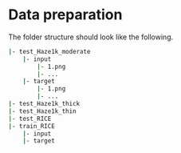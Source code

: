 # Data preparation
The folder structure should look like the following.
```bash
|- test_Haze1k_moderate
    |- input
        |- 1.png
        |- ...
    |- target
        |- 1.png
        |- ...
|- test_Haze1k_thick
|- test_Haze1k_thin
|- test_RICE
|- train_RICE
    |- input
    |- target
```